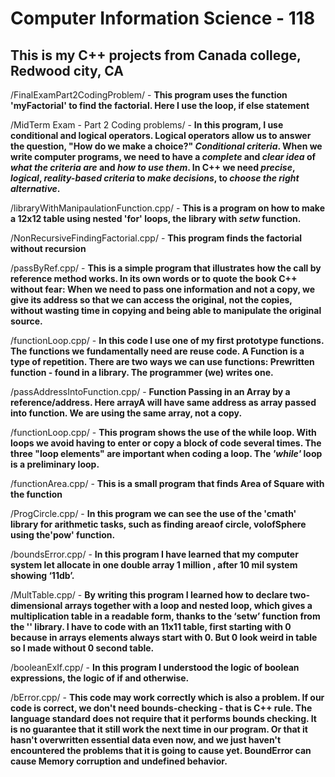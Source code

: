 # Computer Information Science - 118

## This is my C++ projects from Canada college, Redwood city, CA 

/FinalExamPart2CodingProblem/ - **This program uses the function 'myFactorial' to find the factorial. Here I use the loop, if else statement**

/MidTerm Exam - Part 2 Coding problems/ - **In this program, I use conditional and logical operators. Logical operators allow us to answer the question, "How do we make a choice?"  _Conditional criteria_.  When we write computer programs, we need to have a _complete_ and _clear idea_ of _what the criteria are_ and _how to use them_. In C++ we need _precise_, _logical_, _reality-based criteria_ to _make decisions_, to _choose the right alternative_.**

/libraryWithManipaulationFunction.cpp/ - **This is a program on how to make a 12x12 table using nested 'for' loops, the _<iomanip>_ library with _setw_ function.**

/NonRecursiveFindingFactorial.cpp/ - **This program finds the factorial without recursion**

/passByRef.cpp/ - **This is a simple program that illustrates how the call by reference method works. In its own words or to quote the book C++ without fear: When we need to pass one information and not a copy, we give its address so that we can access the original, not the copies, without wasting time in copying and being able to manipulate the original source.**

/functionLoop.cpp/ - **In this code I use one of my first prototype functions. The functions we fundamentally need are reuse code. A Function is a type of repetition. There are two ways we can use functions:
Prewritten function - found in a library.
The programmer (we) writes one.**

/passAddressIntoFunction.cpp/ - **Function Passing in an Array by a reference/address. Here arrayA will have same address as array passed into function. We are using the same array, not a copy.**

/functionLoop.cpp/ - **This program shows the use of the while loop. With loops we avoid having to enter or copy a block of code several times. The three "loop elements" are important when coding a loop. The _'while'_ loop is a preliminary loop.**

/functionArea.cpp/ - **This is a small program that finds Area of Square with the function**

/ProgCircle.cpp/ - **In this program we can see the use of the 'cmath' library for arithmetic tasks, such as finding areaof circle, volofSphere using the'pow' function.**

/boundsError.cpp/ - **In this program I have learned that my computer system let allocate in one double array 1 million , after 10 mil system showing ‘11db’.** 


/MultTable.cpp/ - **By writing this program I learned how to declare two-dimensional arrays together with a loop and nested loop, which gives a multiplication table in a readable form, thanks to the ‘setw’ function from the '<iomanip>' library.
I have to code with an 11x11 table, first starting with 0 because in arrays elements always start with 0.
But 0 look weird in table so I made without 0 second table.**

/booleanExIf.cpp/ - **In this program I understood the logic of boolean expressions, the logic of if and otherwise.**

/bError.cpp/ - **This code may work correctly which is also a problem. If our code is correct, we don't need bounds-checking - that is C++ rule. The language standard does not require that it performs bounds checking. It is no guarantee that it still work the next time in our program. Or that it hasn't overwritten essential data even now, and we just haven't encountered the problems that it is going to cause yet. BoundError can cause Memory corruption and undefined behavior.**
